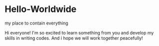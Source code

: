 # Hello-Worldwide
my place to contain everything

Hi everyone!
I'm so excited to learn something from you and develop my skills in writing codes. And i hope we will work together peacefully!
